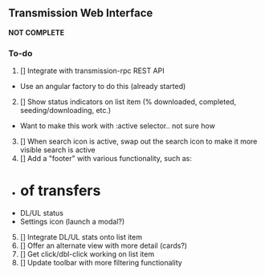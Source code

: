 ## Transmission Web Interface

**NOT COMPLETE**

### To-do

1. [] Integrate with transmission-rpc REST API
 * Use an angular factory to do this (already started)
2. [] Show status indicators on list item (% downloaded, completed, seeding/downloading, etc.)
 * Want to make this work with :active selector.. not sure how
3. [] When search icon is active, swap out the search icon to make it more visible search is active
4. [] Add a "footer" with various functionality, such as:
 * # of transfers
 * DL/UL status
 * Settings icon (launch a modal?)
5. [] Integrate DL/UL stats onto list item
6. [] Offer an alternate view with more detail (cards?)
7. [] Get click/dbl-click working on list item
8. [] Update toolbar with more filtering functionality
